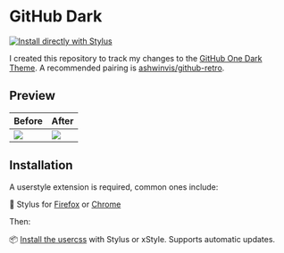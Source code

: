 # GitHub Dark

[![Install directly with Stylus](https://img.shields.io/badge/Install%20directly%20with-Stylus-00adad.svg)](https://github.com/gtjamesa/github-dark/raw/master/github-dark.user.css)

I created this repository to track my changes to the [GitHub One Dark Theme](https://userstyles.org/styles/182032/github-one-dark-theme). A recommended pairing is [ashwinvis/github-retro](https://github.com/ashwinvis/github-retro).

## Preview

| Before                                                       | After                                                        |
| ------------------------------------------------------------ | ------------------------------------------------------------ |
| [![](https://i.imgur.com/uGGj3Tf.png)](https://i.imgur.com/uGGj3Tf.png) | [![](https://i.imgur.com/pCxrUWn.png)](https://i.imgur.com/pCxrUWn.png) |

## Installation

A userstyle extension is required, common ones include:

🎨 Stylus for [Firefox](https://addons.mozilla.org/en-US/firefox/addon/styl-us/) or [Chrome](https://chrome.google.com/webstore/detail/stylus/clngdbkpkpeebahjckkjfobafhncgmne)

Then:

📦 [Install the usercss](https://github.com/gtjamesa/github-dark/raw/master/github-dark.user.css) with Stylus or xStyle. Supports automatic updates.
